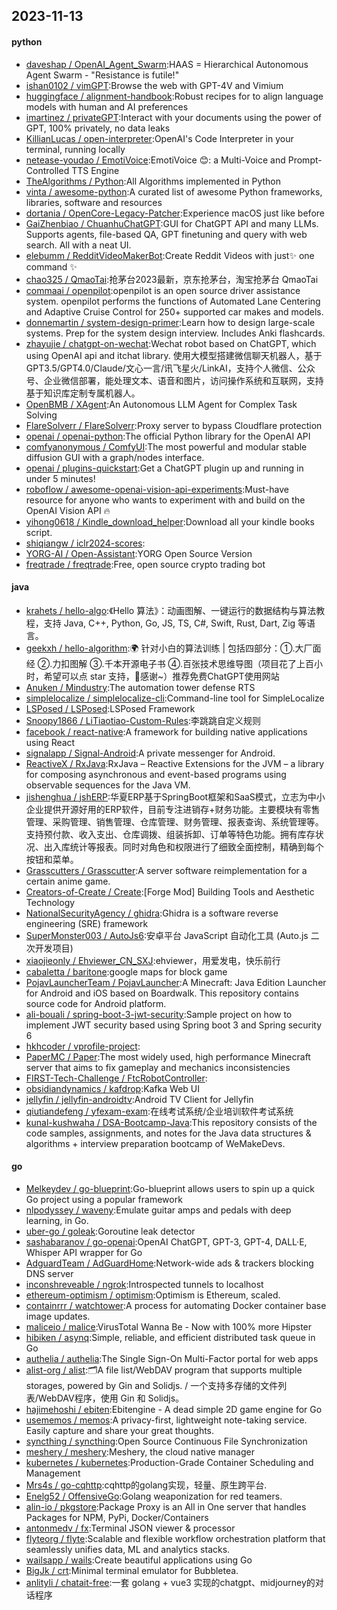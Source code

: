 ## 2023-11-13

#### python
* [daveshap / OpenAI_Agent_Swarm](https://github.com/daveshap/OpenAI_Agent_Swarm):HAAS = Hierarchical Autonomous Agent Swarm - "Resistance is futile!"
* [ishan0102 / vimGPT](https://github.com/ishan0102/vimGPT):Browse the web with GPT-4V and Vimium
* [huggingface / alignment-handbook](https://github.com/huggingface/alignment-handbook):Robust recipes for to align language models with human and AI preferences
* [imartinez / privateGPT](https://github.com/imartinez/privateGPT):Interact with your documents using the power of GPT, 100% privately, no data leaks
* [KillianLucas / open-interpreter](https://github.com/KillianLucas/open-interpreter):OpenAI's Code Interpreter in your terminal, running locally
* [netease-youdao / EmotiVoice](https://github.com/netease-youdao/EmotiVoice):EmotiVoice 😊: a Multi-Voice and Prompt-Controlled TTS Engine
* [TheAlgorithms / Python](https://github.com/TheAlgorithms/Python):All Algorithms implemented in Python
* [vinta / awesome-python](https://github.com/vinta/awesome-python):A curated list of awesome Python frameworks, libraries, software and resources
* [dortania / OpenCore-Legacy-Patcher](https://github.com/dortania/OpenCore-Legacy-Patcher):Experience macOS just like before
* [GaiZhenbiao / ChuanhuChatGPT](https://github.com/GaiZhenbiao/ChuanhuChatGPT):GUI for ChatGPT API and many LLMs. Supports agents, file-based QA, GPT finetuning and query with web search. All with a neat UI.
* [elebumm / RedditVideoMakerBot](https://github.com/elebumm/RedditVideoMakerBot):Create Reddit Videos with just✨ one command ✨
* [chao325 / QmaoTai](https://github.com/chao325/QmaoTai):抢茅台2023最新，京东抢茅台，淘宝抢茅台 QmaoTai
* [commaai / openpilot](https://github.com/commaai/openpilot):openpilot is an open source driver assistance system. openpilot performs the functions of Automated Lane Centering and Adaptive Cruise Control for 250+ supported car makes and models.
* [donnemartin / system-design-primer](https://github.com/donnemartin/system-design-primer):Learn how to design large-scale systems. Prep for the system design interview. Includes Anki flashcards.
* [zhayujie / chatgpt-on-wechat](https://github.com/zhayujie/chatgpt-on-wechat):Wechat robot based on ChatGPT, which using OpenAI api and itchat library. 使用大模型搭建微信聊天机器人，基于 GPT3.5/GPT4.0/Claude/文心一言/讯飞星火/LinkAI，支持个人微信、公众号、企业微信部署，能处理文本、语音和图片，访问操作系统和互联网，支持基于知识库定制专属机器人。
* [OpenBMB / XAgent](https://github.com/OpenBMB/XAgent):An Autonomous LLM Agent for Complex Task Solving
* [FlareSolverr / FlareSolverr](https://github.com/FlareSolverr/FlareSolverr):Proxy server to bypass Cloudflare protection
* [openai / openai-python](https://github.com/openai/openai-python):The official Python library for the OpenAI API
* [comfyanonymous / ComfyUI](https://github.com/comfyanonymous/ComfyUI):The most powerful and modular stable diffusion GUI with a graph/nodes interface.
* [openai / plugins-quickstart](https://github.com/openai/plugins-quickstart):Get a ChatGPT plugin up and running in under 5 minutes!
* [roboflow / awesome-openai-vision-api-experiments](https://github.com/roboflow/awesome-openai-vision-api-experiments):Must-have resource for anyone who wants to experiment with and build on the OpenAI Vision API 🔥
* [yihong0618 / Kindle_download_helper](https://github.com/yihong0618/Kindle_download_helper):Download all your kindle books script.
* [shiqiangw / iclr2024-scores](https://github.com/shiqiangw/iclr2024-scores):
* [YORG-AI / Open-Assistant](https://github.com/YORG-AI/Open-Assistant):YORG Open Source Version
* [freqtrade / freqtrade](https://github.com/freqtrade/freqtrade):Free, open source crypto trading bot

#### java
* [krahets / hello-algo](https://github.com/krahets/hello-algo):《Hello 算法》：动画图解、一键运行的数据结构与算法教程，支持 Java, C++, Python, Go, JS, TS, C#, Swift, Rust, Dart, Zig 等语言。
* [geekxh / hello-algorithm](https://github.com/geekxh/hello-algorithm):🌍 针对小白的算法训练 | 包括四部分：①.大厂面经 ②.力扣图解 ③.千本开源电子书 ④.百张技术思维导图（项目花了上百小时，希望可以点 star 支持，🌹感谢~）推荐免费ChatGPT使用网站
* [Anuken / Mindustry](https://github.com/Anuken/Mindustry):The automation tower defense RTS
* [simplelocalize / simplelocalize-cli](https://github.com/simplelocalize/simplelocalize-cli):Command-line tool for SimpleLocalize
* [LSPosed / LSPosed](https://github.com/LSPosed/LSPosed):LSPosed Framework
* [Snoopy1866 / LiTiaotiao-Custom-Rules](https://github.com/Snoopy1866/LiTiaotiao-Custom-Rules):李跳跳自定义规则
* [facebook / react-native](https://github.com/facebook/react-native):A framework for building native applications using React
* [signalapp / Signal-Android](https://github.com/signalapp/Signal-Android):A private messenger for Android.
* [ReactiveX / RxJava](https://github.com/ReactiveX/RxJava):RxJava – Reactive Extensions for the JVM – a library for composing asynchronous and event-based programs using observable sequences for the Java VM.
* [jishenghua / jshERP](https://github.com/jishenghua/jshERP):华夏ERP基于SpringBoot框架和SaaS模式，立志为中小企业提供开源好用的ERP软件，目前专注进销存+财务功能。主要模块有零售管理、采购管理、销售管理、仓库管理、财务管理、报表查询、系统管理等。支持预付款、收入支出、仓库调拨、组装拆卸、订单等特色功能。拥有库存状况、出入库统计等报表。同时对角色和权限进行了细致全面控制，精确到每个按钮和菜单。
* [Grasscutters / Grasscutter](https://github.com/Grasscutters/Grasscutter):A server software reimplementation for a certain anime game.
* [Creators-of-Create / Create](https://github.com/Creators-of-Create/Create):[Forge Mod] Building Tools and Aesthetic Technology
* [NationalSecurityAgency / ghidra](https://github.com/NationalSecurityAgency/ghidra):Ghidra is a software reverse engineering (SRE) framework
* [SuperMonster003 / AutoJs6](https://github.com/SuperMonster003/AutoJs6):安卓平台 JavaScript 自动化工具 (Auto.js 二次开发项目)
* [xiaojieonly / Ehviewer_CN_SXJ](https://github.com/xiaojieonly/Ehviewer_CN_SXJ):ehviewer，用爱发电，快乐前行
* [cabaletta / baritone](https://github.com/cabaletta/baritone):google maps for block game
* [PojavLauncherTeam / PojavLauncher](https://github.com/PojavLauncherTeam/PojavLauncher):A Minecraft: Java Edition Launcher for Android and iOS based on Boardwalk. This repository contains source code for Android platform.
* [ali-bouali / spring-boot-3-jwt-security](https://github.com/ali-bouali/spring-boot-3-jwt-security):Sample project on how to implement JWT security based using Spring boot 3 and Spring security 6
* [hkhcoder / vprofile-project](https://github.com/hkhcoder/vprofile-project):
* [PaperMC / Paper](https://github.com/PaperMC/Paper):The most widely used, high performance Minecraft server that aims to fix gameplay and mechanics inconsistencies
* [FIRST-Tech-Challenge / FtcRobotController](https://github.com/FIRST-Tech-Challenge/FtcRobotController):
* [obsidiandynamics / kafdrop](https://github.com/obsidiandynamics/kafdrop):Kafka Web UI
* [jellyfin / jellyfin-androidtv](https://github.com/jellyfin/jellyfin-androidtv):Android TV Client for Jellyfin
* [qiutiandefeng / yfexam-exam](https://github.com/qiutiandefeng/yfexam-exam):在线考试系统/企业培训软件考试系统
* [kunal-kushwaha / DSA-Bootcamp-Java](https://github.com/kunal-kushwaha/DSA-Bootcamp-Java):This repository consists of the code samples, assignments, and notes for the Java data structures & algorithms + interview preparation bootcamp of WeMakeDevs.

#### go
* [Melkeydev / go-blueprint](https://github.com/Melkeydev/go-blueprint):Go-blueprint allows users to spin up a quick Go project using a popular framework
* [nlpodyssey / waveny](https://github.com/nlpodyssey/waveny):Emulate guitar amps and pedals with deep learning, in Go.
* [uber-go / goleak](https://github.com/uber-go/goleak):Goroutine leak detector
* [sashabaranov / go-openai](https://github.com/sashabaranov/go-openai):OpenAI ChatGPT, GPT-3, GPT-4, DALL·E, Whisper API wrapper for Go
* [AdguardTeam / AdGuardHome](https://github.com/AdguardTeam/AdGuardHome):Network-wide ads & trackers blocking DNS server
* [inconshreveable / ngrok](https://github.com/inconshreveable/ngrok):Introspected tunnels to localhost
* [ethereum-optimism / optimism](https://github.com/ethereum-optimism/optimism):Optimism is Ethereum, scaled.
* [containrrr / watchtower](https://github.com/containrrr/watchtower):A process for automating Docker container base image updates.
* [maliceio / malice](https://github.com/maliceio/malice):VirusTotal Wanna Be - Now with 100% more Hipster
* [hibiken / asynq](https://github.com/hibiken/asynq):Simple, reliable, and efficient distributed task queue in Go
* [authelia / authelia](https://github.com/authelia/authelia):The Single Sign-On Multi-Factor portal for web apps
* [alist-org / alist](https://github.com/alist-org/alist):🗂️A file list/WebDAV program that supports multiple storages, powered by Gin and Solidjs. / 一个支持多存储的文件列表/WebDAV程序，使用 Gin 和 Solidjs。
* [hajimehoshi / ebiten](https://github.com/hajimehoshi/ebiten):Ebitengine - A dead simple 2D game engine for Go
* [usememos / memos](https://github.com/usememos/memos):A privacy-first, lightweight note-taking service. Easily capture and share your great thoughts.
* [syncthing / syncthing](https://github.com/syncthing/syncthing):Open Source Continuous File Synchronization
* [meshery / meshery](https://github.com/meshery/meshery):Meshery, the cloud native manager
* [kubernetes / kubernetes](https://github.com/kubernetes/kubernetes):Production-Grade Container Scheduling and Management
* [Mrs4s / go-cqhttp](https://github.com/Mrs4s/go-cqhttp):cqhttp的golang实现，轻量、原生跨平台.
* [Enelg52 / OffensiveGo](https://github.com/Enelg52/OffensiveGo):Golang weaponization for red teamers.
* [alin-io / pkgstore](https://github.com/alin-io/pkgstore):Package Proxy is an All in One server that handles Packages for NPM, PyPi, Docker/Containers
* [antonmedv / fx](https://github.com/antonmedv/fx):Terminal JSON viewer & processor
* [flyteorg / flyte](https://github.com/flyteorg/flyte):Scalable and flexible workflow orchestration platform that seamlessly unifies data, ML and analytics stacks.
* [wailsapp / wails](https://github.com/wailsapp/wails):Create beautiful applications using Go
* [BigJk / crt](https://github.com/BigJk/crt):Minimal terminal emulator for Bubbletea.
* [anlityli / chatait-free](https://github.com/anlityli/chatait-free):一套 golang + vue3 实现的chatgpt、midjourney的对话程序
